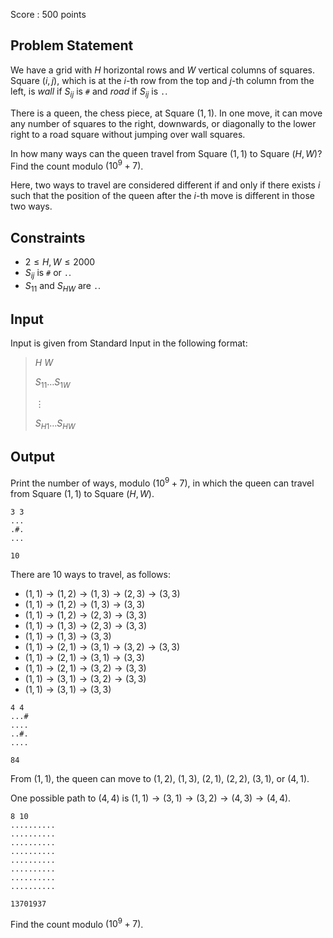 Score : $500$ points

## Problem Statement

We have a grid with $H$ horizontal rows and $W$ vertical columns of squares.
Square $(i,j)$, which is at the $i$-th row from the top and $j$-th column from the left, is *wall* if $S_{ij}$ is `#` and *road* if $S_{ij}$ is `.`.

There is a queen, the chess piece, at Square $(1, 1)$. In one move, it can move any number of squares to the right, downwards, or diagonally to the lower right to a road square without jumping over wall squares.

In how many ways can the queen travel from Square $(1, 1)$ to Square $(H, W)$? Find the count modulo $(10^9+7)$.

Here, two ways to travel are considered different if and only if there exists $i$ such that the position of the queen after the $i$-th move is different in those two ways.

## Constraints

- $2 \leq H,W \leq 2000$
- $S_{ij}$ is `#` or `.`.
- $S_{11}$ and $S_{HW}$ are `.`.

## Input

Input is given from Standard Input in the following format:

> $H$ $W$
> 
> $S_{11}\ldots S_{1W}$
> 
> $\vdots$
> 
> $S_{H1}\ldots S_{HW}$

## Output

Print the number of ways, modulo $(10^9+7)$, in which the queen can travel from Square $(1, 1)$ to Square $(H, W)$.

```input1
3 3
...
.#.
...
```

```output1
10
```

There are $10$ ways to travel, as follows:

- $(1,1)\to (1,2)\to (1,3)\to (2,3)\to (3,3)$
- $(1,1)\to (1,2)\to (1,3)\to (3,3)$
- $(1,1)\to (1,2)\to (2,3)\to (3,3)$
- $(1,1)\to (1,3)\to (2,3)\to (3,3)$
- $(1,1)\to (1,3)\to (3,3)$
- $(1,1)\to (2,1)\to (3,1)\to (3,2)\to (3,3)$
- $(1,1)\to (2,1)\to (3,1)\to (3,3)$
- $(1,1)\to (2,1)\to (3,2)\to (3,3)$
- $(1,1)\to (3,1)\to (3,2)\to (3,3)$
- $(1,1)\to (3,1)\to (3,3)$

```input2
4 4
...#
....
..#.
....
```

```output2
84
```

From $(1,1)$, the queen can move to $(1,2)$, $(1,3)$, $(2,1)$, $(2,2)$, $(3,1)$, or $(4,1)$.

One possible path to $(4,4)$ is $(1,1)\to (3,1)\to (3,2)\to (4,3)\to (4,4)$.

```input3
8 10
..........
..........
..........
..........
..........
..........
..........
..........
```

```output3
13701937
```

Find the count modulo $(10^9+7)$.